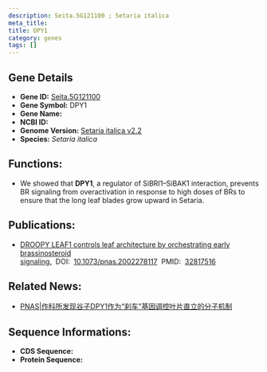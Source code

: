 ```yaml
---
description: Seita.5G121100 ; Setaria italica
meta_title:
title: DPY1
category: genes
tags: []
---
```


## Gene Details
- **Gene ID:**	[Seita.5G121100](https://www.maizegdb.org/gene_center/gene/Seita.5G121100)
- **Gene Symbol:** DPY1
- **Gene Name:** 
- **NCBI ID:** [](https://www.ncbi.nlm.nih.gov/gene/?term=)
- **Genome Version:** [Setaria italica v2.2]()
- **Species:** *Setaria italica*

## Functions:
   - We showed that **DPY1**, a regulator of SiBRI1–SiBAK1 interaction, prevents BR signaling from overactivation in response to high doses of BRs to ensure that the long leaf blades grow upward in Setaria.

## Publications:
   - [DROOPY LEAF1 controls leaf architecture by orchestrating early brassinosteroid signaling.]( https://www.pnas.org/doi/10.1073/pnas.2002278117)&nbsp;&nbsp;DOI:&nbsp;&nbsp;[10.1073/pnas.2002278117](https://www.pnas.org/doi/10.1073/pnas.2002278117)&nbsp;&nbsp;PMID:&nbsp;&nbsp;[32817516](https://pubmed.ncbi.nlm.nih.gov/32817516/)

## Related News:
   - [PNAS|作科所发现谷子DPY1作为“刹车”基因调控叶片直立的分子机制](https://mp.weixin.qq.com/s?__biz=Mzg3MDEwNDEyMg==&mid=2247494494&idx=4&sn=047149eafc5d458967b372fc201e072f&chksm=ce90460bf9e7cf1de99019d903835dd749dacb43f7eafbd2d3fa9c1daa8eb0ae0386d187f82b&scene=27#wechat_redirect)

## Sequence Informations:
- **CDS Sequence:**
- **Protein Sequence:**
